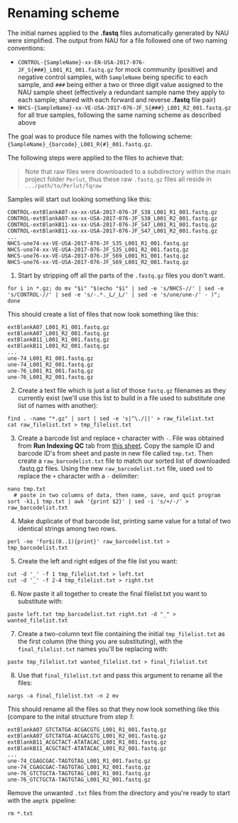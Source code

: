 # Renaming scheme

The initial names applied to the **.fastq** files automatically generated by NAU were simplified. The output from NAU for a file followed one of two naming conventions:

- `CONTROL-{SampleName}-xx-EN-USA-2017-076-JF_S{###}_L001_R1_001.fastq.gz` for mock community (positive) and negative control samples, with `SampleName` being specific to each sample, and `###` being either a two or three digit value assigned to the NAU sample sheet (effectively a redundant sample name they apply to each sample; shared with each forward and reverse **.fastq** file pair)
- `NHCS-{SampleName}-xx-VE-USA-2017-076-JF_S{###}_L001_R2_001.fastq.gz` for all true samples, following the same naming scheme as described above

The goal was to produce file names with the following scheme: `{SampleName}_{barcode}_L001_R{#}_001.fastq.gz`.

The following steps were applied to the files to achieve that:
> Note that raw files were downloaded to a subdirectory within the main project folder `Perlut`, thus these raw `.fastq.gz` files all reside in `.../path/to/Perlut/fqraw`  

Samples will start out looking something like this: 
```
CONTROL-extBlankA07-xx-xx-USA-2017-076-JF_S38_L001_R1_001.fastq.gz
CONTROL-extBlankA07-xx-xx-USA-2017-076-JF_S38_L001_R2_001.fastq.gz
CONTROL-extBlankB11-xx-xx-USA-2017-076-JF_S47_L001_R1_001.fastq.gz
CONTROL-extBlankB11-xx-xx-USA-2017-076-JF_S47_L001_R2_001.fastq.gz
...
NHCS-une74-xx-VE-USA-2017-076-JF_S35_L001_R1_001.fastq.gz
NHCS-une74-xx-VE-USA-2017-076-JF_S35_L001_R2_001.fastq.gz
NHCS-une76-xx-VE-USA-2017-076-JF_S69_L001_R1_001.fastq.gz
NHCS-une76-xx-VE-USA-2017-076-JF_S69_L001_R2_001.fastq.gz
```

1. Start by stripping off all the parts of the `.fastq.gz` files you don't want.
```
for i in *.gz; do mv "$i" "$(echo "$i" | sed -e 's/NHCS-//' | sed -e 's/CONTROL-//' | sed -e 's/-.*._L/_L/' | sed -e 's/une/une-/' - )"; done
```
This should create a list of files that now look something like this:  

```
extBlankA07_L001_R1_001.fastq.gz
extBlankA07_L001_R2_001.fastq.gz
extBlankB11_L001_R1_001.fastq.gz
extBlankB11_L001_R2_001.fastq.gz
...
une-74_L001_R1_001.fastq.gz
une-74_L001_R2_001.fastq.gz
une-76_L001_R1_001.fastq.gz
une-76_L001_R2_001.fastq.gz
```

2. Create a text file which is just a list of those `fastq.gz` filenames as they currently exist (we'll use this list to build in a file used to substitute one list of names with another):  
```
find . -name "*.gz" | sort | sed -e 's|^\./||' > raw_filelist.txt
cat raw_filelist.txt > tmp_filelist.txt
```

3. Create a barcode list and replace `+` character with `-`. File was obtained from **Run Indexing QC** tab from [this sheet](https://docs.google.com/spreadsheets/d/1HM1Wlbai3aSHFAxqTNZ19zt7g_H8hf4ZlB8fvw4TlFQ/edit#gid=0). Copy the sample ID and barcode ID's from sheet and paste in new file called `tmp.txt`. Then create a `raw_barcodelist.txt` file to match our sorted list of downloaded .fastq.gz files. Using the new `raw_barcodelist.txt` file, used `sed` to replace the `+` character with a `-` delimiter:
```
nano tmp.txt
  # paste in two columns of data, then name, save, and quit program
sort -k1,1 tmp.txt | awk '{print $2}' | sed -i 's/+/-/' > raw_barcodelist.txt
```

4. Make duplicate of that barcode list, printing same value for a total of two identical strings among two rows.
```
perl -ne 'for$i(0..1){print}' raw_barcodelist.txt > tmp_barcodelist.txt
```

5. Create the left and right edges of the file list you want:
```
cut -d '_' -f 1 tmp_filelist.txt > left.txt
cut -d '_' -f 2-4 tmp_filelist.txt > right.txt
```

6. Now paste it all together to create the final filelist.txt you want to substitute with:
```
paste left.txt tmp_barcodelist.txt right.txt -d "_" > wanted_filelist.txt
```

7. Create a two-column text file containing the initial `tmp_filelist.txt` as the first column (the thing you are substituting), with the `final_filelist.txt` names you'll be replacing with:
```
paste tmp_filelist.txt wanted_filelist.txt > final_filelist.txt
```

8. Use that `final_filelist.txt` and pass this argument to rename all the files:
```
xargs -a final_filelist.txt -n 2 mv
```

This should rename all the files so that they now look something like this (compare to the inital structure from *step 1*: 

```
extBlankA07_GTCTATGA-ACGACGTG_L001_R1_001.fastq.gz
extBlankA07_GTCTATGA-ACGACGTG_L001_R2_001.fastq.gz
extBlankB11_ACGCTACT-ATATACAC_L001_R1_001.fastq.gz
extBlankB11_ACGCTACT-ATATACAC_L001_R2_001.fastq.gz
...
une-74_CGAGCGAC-TAGTGTAG_L001_R1_001.fastq.gz
une-74_CGAGCGAC-TAGTGTAG_L001_R2_001.fastq.gz
une-76_GTCTGCTA-TAGTGTAG_L001_R1_001.fastq.gz
une-76_GTCTGCTA-TAGTGTAG_L001_R2_001.fastq.gz
```

Remove the unwanted `.txt` files from the directory and you're ready to start with the `amptk `pipeline:

```
rm *.txt
```
